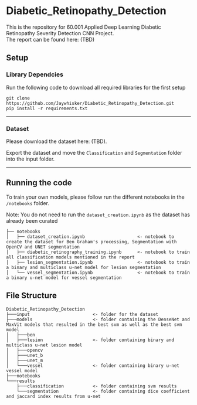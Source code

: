 # Diabetic_Retinopathy_Detection
This is the repository for 60.001 Applied Deep Learning Diabetic Retinopathy Severity Detection CNN Project. 
<br/>
The report can be found here: (TBD)

## Setup
### Library Dependcies
Run the following code to download all required libraries for the first setup
```
git clone https://github.com/Jaywhisker/Diabetic_Retinopathy_Detection.git
pip install -r requirements.txt
```
___
### Dataset
Please download the dataset here: (TBD). 

Export the dataset and move the `Classification` and `Segmentation` folder into the input folder.
___

## Running the code
To train your own models, please follow run the different notebooks in the `/notebooks` folder. 

Note: You do not need to run the `dataset_creation.ipynb` as the dataset has already been curated
```
├── notebooks
│   ├── dataset_creation.ipynb                    <- notebook to create the dataset for Ben Graham's processing, Segmentation with OpenCV and UNET segmentation
│   ├── diabetic_retinography_training.ipynb      <- notebook to train all classification models mentioned in the report
│   ├── lesion_segmentation.ipynb                 <- notebook to train a binary and multiclass u-net model for lesion segmentation
│   └── vessel_segmentation.ipynb                 <- notebook to train a binary u-net model for vessel segmentation
```

## File Structure
```
Diabetic_Retinopathy_Detection
├───input                        <- folder for the dataset
├───models                       <- folder containing the DenseNet and MaxVit models that resulted in the best svm as well as the best svm model
│   ├───ben
│   ├───lesion                   <- folder containing binary and multiclass u-net lesion model
│   ├───opencv
│   ├───unet_b
│   ├───unet_m
│   └───vessel                   <- folder containing binary u-net vessel model
├───notebooks
└───results
    ├───classification           <- folder containing svm results
    └───segmentation             <- folder containing dice coefficient and jaccard index results from u-net
```

